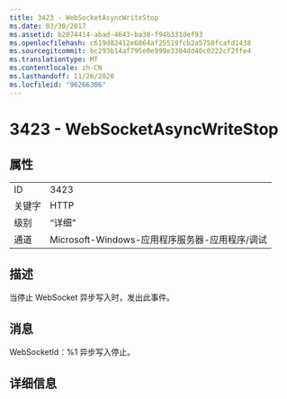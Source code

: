 ```yaml
---
title: 3423 - WebSocketAsyncWriteStop
ms.date: 03/30/2017
ms.assetid: b2074414-abad-4643-ba38-f94b331def93
ms.openlocfilehash: c619d82412e6864af25519fcb2a5750fcafd1438
ms.sourcegitcommit: bc293b14af795e0e999e3304dd40c0222cf2ffe4
ms.translationtype: MT
ms.contentlocale: zh-CN
ms.lasthandoff: 11/26/2020
ms.locfileid: "96266306"
---
```

# <a name="3423---websocketasyncwritestop"></a>3423 - WebSocketAsyncWriteStop

## <a name="properties"></a>属性  
  
|||  
|-|-|  
|ID|3423|  
|关键字|HTTP|  
|级别|“详细”|  
|通道|Microsoft-Windows-应用程序服务器-应用程序/调试|  
  
## <a name="description"></a>描述  

 当停止 WebSocket 异步写入时，发出此事件。  
  
## <a name="message"></a>消息  

 WebSocketId：%1 异步写入停止。  
  
## <a name="details"></a>详细信息
